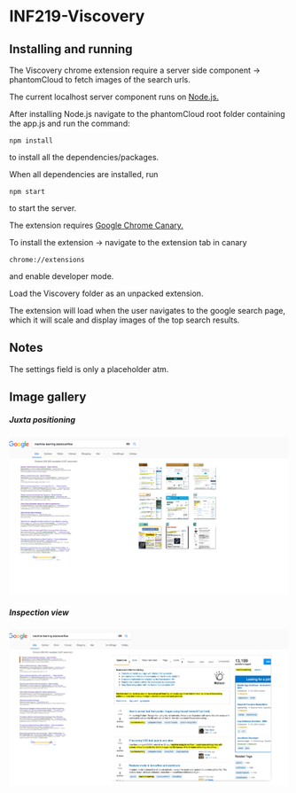 # INF219-Viscovery

## Installing and running
The Viscovery chrome extension require a server side component -> phantomCloud to fetch images of the search urls.

The current localhost server component runs on <a href="https://nodejs.org/en/"> Node.js. </a>

After installing Node.js navigate to the phantomCloud root folder containing the app.js and run the command: 
```
npm install
```
to install all the dependencies/packages.

When all dependencies are installed, run
```
npm start
```
to start the server.

The extension requires <a href="https://www.google.no/chrome/browser/canary.html"> Google Chrome Canary. </a>

To install the extension -> navigate to the extension tab in canary

```
chrome://extensions
```
and enable developer mode.

Load the Viscovery folder as an unpacked extension.

The extension will load when the user navigates to the google search page, which it will scale and display images of the top search results.

## Notes
The settings field is only a placeholder atm.

## Image gallery
##### Juxta positioning
![Alt text](/Readme_Images/displayJuxta.png?raw=true "Juxta positioning")

##### Inspection view
![Alt text](/Readme_Images/displayFront.png?raw=true "Front positioning")
